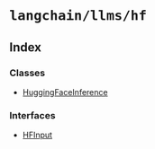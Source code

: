 `langchain/llms/hf`
===================

Index[](#index "Direct link to Index")
---------------------------------------

### Classes[](#classes "Direct link to Classes")

*   [HuggingFaceInference](/docs/api/llms_hf/classes/HuggingFaceInference)

### Interfaces[](#interfaces "Direct link to Interfaces")

*   [HFInput](/docs/api/llms_hf/interfaces/HFInput)